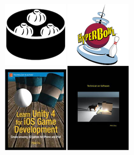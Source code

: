 
[![talk dim sum](/images/talkdimsum/icons/if_dim_sum_200.png)](talkdimsum)
[![hyperbowl](/images/hyperbowl/icons/hyperbowl200.png)](hyperbowl)
[![learn unity](/images/learnunity/cover.jpg)](learnunity)
[![technicat on software](/images/technicatonsoftware/covers/bn200.jpg)](technicat-on-software)

